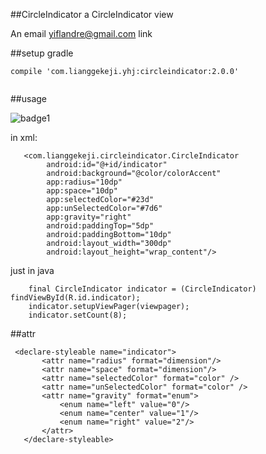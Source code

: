 ##CircleIndicator
a CircleIndicator view 

An email <yiflandre@gmail.com> link

##setup
gradle

```
compile 'com.lianggekeji.yhj:circleindicator:2.0.0'
	
```

##usage

![badge1](http://i1.piimg.com/4851/8090a936001fe287.png) 



 in xml:
 
```
   <com.lianggekeji.circleindicator.CircleIndicator
        android:id="@+id/indicator"
        android:background="@color/colorAccent"
        app:radius="10dp"
        app:space="10dp"
        app:selectedColor="#23d"
        app:unSelectedColor="#7d6"
        app:gravity="right"
        android:paddingTop="5dp"
        android:paddingBottom="10dp"
        android:layout_width="300dp"
        android:layout_height="wrap_content"/>

```


 just in java
 
```
    final CircleIndicator indicator = (CircleIndicator) findViewById(R.id.indicator);
    indicator.setupViewPager(viewpager);
    indicator.setCount(8);

```

 
 
##attr
 ```
  <declare-styleable name="indicator">
        <attr name="radius" format="dimension"/>
        <attr name="space" format="dimension"/>
        <attr name="selectedColor" format="color" />
        <attr name="unSelectedColor" format="color" />
        <attr name="gravity" format="enum">
            <enum name="left" value="0"/>
            <enum name="center" value="1"/>
            <enum name="right" value="2"/>
        </attr>
    </declare-styleable>
 ```

